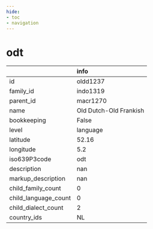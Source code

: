 ```yaml
---
hide:
- toc
- navigation
---
```

# odt
|                      | info                   |
|:---------------------|:-----------------------|
| id                   | oldd1237               |
| family_id            | indo1319               |
| parent_id            | macr1270               |
| name                 | Old Dutch-Old Frankish |
| bookkeeping          | False                  |
| level                | language               |
| latitude             | 52.16                  |
| longitude            | 5.2                    |
| iso639P3code         | odt                    |
| description          | nan                    |
| markup_description   | nan                    |
| child_family_count   | 0                      |
| child_language_count | 0                      |
| child_dialect_count  | 2                      |
| country_ids          | NL                     |